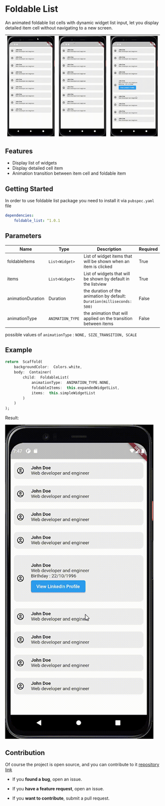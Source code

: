 
#  Foldable List

  

An animated foldable list cells with dynamic widget list input, let you display detailed item cell without navigating to a new screen.

| ![enter image description here](https://github.com/koukibadr/Foldable-List/blob/main/example/foldable_list_scale_animation.gif?raw=true) | ![foldable_list_slide_animation.gif](https://github.com/koukibadr/Foldable-List/blob/main/example/foldable_list_slide_animation.gif?raw=true) | ![foldable_list_without_animation.gif](https://github.com/koukibadr/Foldable-List/blob/main/example/foldable_list_without_animation.gif?raw=true) |
|--|--|--|

##  Features

- Display list of widgets
- Display detailed cell item
- Animation transition between item cell and foldable item

##  Getting Started

In order to use foldable list package you need to install it via `pubspec.yaml` file
```yaml
dependencies:
	foldable_list: ^1.0.1
```

##  Parameters

| **Name** | **Type** | **Description** | **Required** |
|--|--|--|--|
| foldableItems | `List<Widget>` | List of widget items that will be shown when an item is clicked | True |
| items| `List<Widget>` | List of widgets that will be shown by default in the listview | True |
| animationDuration| Duration | the duration of the animation by default: `Duration(milliseconds:  500)` | False |
| animationType| `ANIMATION_TYPE` | the animation that will applied on the transition between items | False |

possible values of `animationType` : `NONE, SIZE_TRANSITION, SCALE`


##  Example

```dart
return  Scaffold(
	backgroundColor:  Colors.white,
	body:  Container(
		child:  FoldableList(
			animationType:  ANIMATION_TYPE.NONE,
			foldableItems:  this.expandedWidgetList,
			items:  this.simpleWidgetList
		)
	)
);
```
Result:

![foldable_list_without_animation.gif](https://github.com/koukibadr/Foldable-List/blob/main/example/foldable_list_without_animation.gif?raw=true)

##  Contribution

Of course the project is open source, and you can contribute to it [repository link](https://github.com/koukibadr/Foldable-List)

- If you **found a bug**, open an issue.

- If you **have a feature request**, open an issue.

- If you **want to contribute**, submit a pull request.